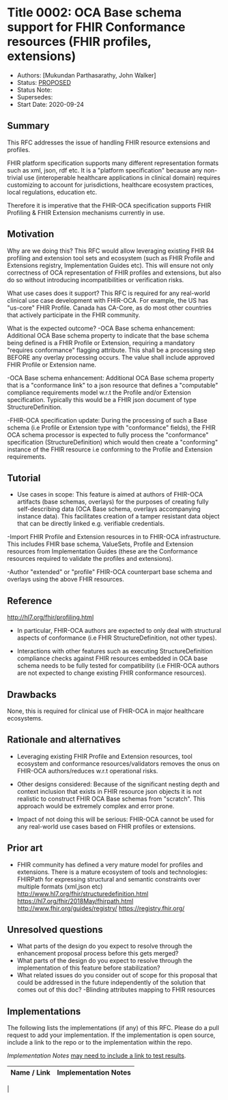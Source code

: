 # Title 0002: OCA Base schema support for FHIR Conformance resources (FHIR profiles, extensions)
- Authors: [Mukundan Parthasarathy, John Walker]
- Status: [PROPOSED](/README.md#proposed)
- Status Note:
- Supersedes:
- Start Date: 2020-09-24

## Summary

This RFC addresses the issue of handling FHIR resource extensions and profiles.

FHIR platform specification supports many different representation formats such as xml, json, rdf etc. It is a "platform specification" because any non-trivial use (interoperable healthcare applications in clinical domain) requires customizing to account for jurisdictions, healthcare ecosystem practices, local regulations, education etc.

Therefore it is imperative that the FHIR-OCA specification supports FHIR Profiling & FHIR Extension mechanisms currently in use.

## Motivation

Why are we doing this?
This RFC would allow leveraging existing FHIR R4 profiling and extension tool sets and ecosystem (such as FHIR Profile and Extensions registry, Implementation Guides etc). This will ensure not only correctness of OCA representation of FHIR profiles and extensions, but also do so without introducing incompatibilities or verification risks.

What use cases does it support?
This RFC is required for any real-world clinical use case development with FHIR-OCA. For example, the US has "us-core" FHIR Profile. Canada has CA-Core, as do most other countries that actively participate in the FHIR community.

What is the expected outcome?
-OCA Base schema enhancement: Additional OCA Base schema property to indicate that the base schema being defined is a FHIR Profile or Extension, requiring a mandatory "requires conformance" flagging attribute. This shall be a processing step BEFORE any overlay processing occurs. The value shall include approved FHIR Profile or Extension name.

-OCA Base schema enhancement: Additional OCA Base schema property that is a "conformance link" to a json resource that defines a "computable" compliance requirements model w.r.t the Profile and/or Extension specification. Typically this would be a FHIR json document of type StructureDefinition.

-FHIR-OCA specification update: During the processing of such a Base schema (i.e Profile or Extension type with "conformance" fields), the FHIR OCA schema processor is expected to fully process the "conformance" specification (StructureDefinition) which would then create a "conforming" instance of the FHIR resource i.e conforming to the Profile and Extension requirements.

## Tutorial
- Use cases in scope: This feature is aimed at authors of FHIR-OCA artifacts (base schemas, overlays) for the purposes of creating fully self-describing data (OCA Base schema, overlays accompanying instance data). This facilitates creation of a tamper resistant data object that can be directly linked e.g. verifiable credentials.

-Import FHIR Profile and Extension resources in to FHIR-OCA infrastructure. This includes FHIR base schema, ValueSets, Profile and Extension resources from Implementation Guides (these are the Conformance resources required to validate the profiles and extensions).

-Author "extended" or "profile" FHIR-OCA counterpart base schema and overlays using the above FHIR resources.


## Reference
http://hl7.org/fhir/profiling.html
- In particular, FHIR-OCA authors are expected to only deal with structural aspects of conformance (i.e FHIR StructureDefinition, not other types).

- Interactions with other features such as executing StructureDefinition compliance checks against FHIR resources embedded in OCA base schema needs to be fully tested for compatibility (i.e FHIR-OCA authors are not expected to change existing FHIR conformance resources).

## Drawbacks
None, this is required for clinical use of FHIR-OCA in major healthcare ecosystems.

## Rationale and alternatives

- Leveraging existing FHIR Profile and Extension resources, tool ecosystem and conformance resources/validators removes the onus on FHIR-OCA authors/reduces w.r.t operational risks.

- Other designs considered: Because of the significant nesting depth and context inclusion that exists in FHIR resource json objects it is not realistic to construct FHIR OCA Base schemas from "scratch". This approach would be extremely complex and error prone.

- Impact of not doing this will be serious: FHIR-OCA cannot be used for any real-world use cases based on FHIR profiles or extensions.

## Prior art
- FHIR community has defined a very mature model for profiles and extensions. There is a mature ecosystem of tools and technologies: FHIRPath for expressing structural and semantic constraints over multiple formats (xml,json etc)
http://www.hl7.org/fhir/structuredefinition.html
https://hl7.org/fhir/2018May/fhirpath.html
http://www.fhir.org/guides/registry/
https://registry.fhir.org/

## Unresolved questions

- What parts of the design do you expect to resolve through the
enhancement proposal process before this gets merged?
- What parts of the design do you expect to resolve through the
implementation of this feature before stabilization?
- What related issues do you consider out of scope for this
proposal that could be addressed in the future independently of the
solution that comes out of this doc?
-Blinding attributes mapping to FHIR resources

## Implementations

The following lists the implementations (if any) of this RFC. Please do a pull request to add your implementation. If the implementation is open source, include a link to the repo or to the implementation within the repo.

*Implementation Notes* [may need to include a link to test results](README.md#accepted).

Name / Link | Implementation Notes
--- | ---
 |

